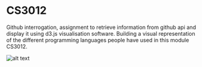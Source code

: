 # CS3012
Github interrogation, assignment to retrieve information from github api and display it using d3.js visualisation software.
Building a visual representation of the different programming languages people have used in this module CS3012.

![alt text](https://github.com/dscolard/Github_API_Query/blob/master/Screenshot%202018-11-27%20at%2018.44.20.png)
